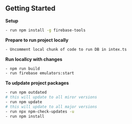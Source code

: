 ## Getting Started

**Setup**

```bash
- run npm install -g firebase-tools
```

**Prepare to run project locally**

```bash
- Uncomment local chunk of code to run DB in intex.ts
```

**Run locallcy with changes**

```bash
- npm run build
- run firebase emulators:start
```

**To udpdate project packages**

```bash
- run npm outdated
# this will update to all miror versions
- run npm update
# this will update to all major versions
- run npx npm-check-updates -u 
- run npm install
```